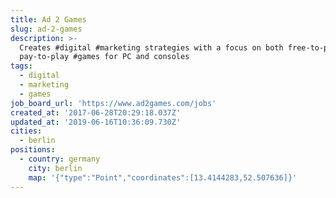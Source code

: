 ```yaml
---
title: Ad 2 Games
slug: ad-2-games
description: >-
  Creates #digital #marketing strategies with a focus on both free-to-play and
  pay-to-play #games for PC and consoles
tags:
  - digital
  - marketing
  - games
job_board_url: 'https://www.ad2games.com/jobs'
created_at: '2017-06-28T20:29:18.037Z'
updated_at: '2019-06-16T10:36:09.730Z'
cities:
  - berlin
positions:
  - country: germany
    city: berlin
    map: '{"type":"Point","coordinates":[13.4144283,52.507636]}'
---
```



